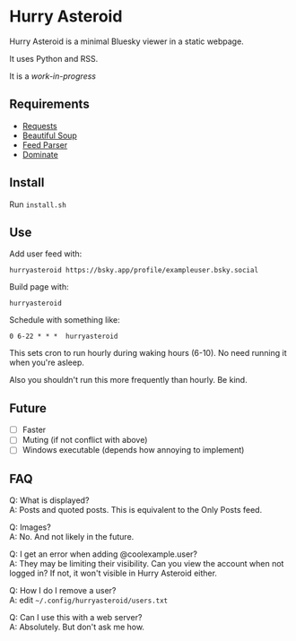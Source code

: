 # Hurry Asteroid

Hurry Asteroid is a minimal Bluesky viewer in a static webpage. 

It uses Python and RSS.

It is a *work-in-progress*

## Requirements

- [Requests](https://docs.python-requests.org/en/latest/index.html)
- [Beautiful Soup](https://www.crummy.com/software/BeautifulSoup/)
- [Feed Parser](https://feedparser.readthedocs.io/)
- [Dominate](https://github.com/Knio/dominate/)

## Install

Run `install.sh`

## Use

Add user feed with:

```
hurryasteroid https://bsky.app/profile/exampleuser.bsky.social
```

Build page with:

```
hurryasteroid
```

Schedule with something like:

```
0 6-22 * * *  hurryasteroid
```

This sets cron to run hourly during waking hours (6-10). No need running it when you're
asleep.

Also you shouldn't run this more frequently than hourly. Be kind.

## Future

- [ ] Faster
- [ ] Muting (if not conflict with above)
- [ ] Windows executable (depends how annoying to implement)

## FAQ

Q: What is displayed?\
A: Posts and quoted posts. This is equivalent to the Only Posts feed.

Q: Images?\
A: No. And not likely in the future.

Q: I get an error when adding @coolexample.user?\
A: They may be limiting their visibility. Can you
view the account when not logged in? If not, it won't
visible in Hurry Asteroid either.

Q: How I do I remove a user?\
A: edit `~/.config/hurryasteroid/users.txt`

Q: Can I use this with a web server?\
A: Absolutely. But don't ask me how.
